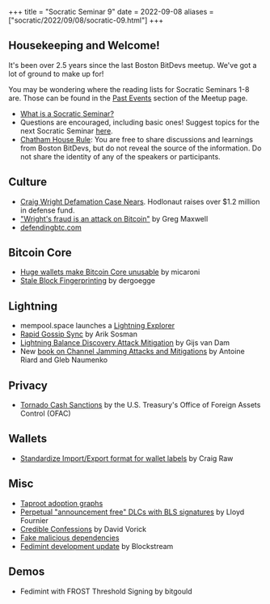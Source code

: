 +++
title = "Socratic Seminar 9"
date = 2022-09-08
aliases = ["socratic/2022/09/08/socratic-09.html"]
+++

Housekeeping and Welcome!
--------

It's been over 2.5 years since the last Boston BitDevs meetup. We've got a lot of ground to make up for! 

You may be wondering where the reading lists for Socratic Seminars 1-8 are. Those can be found in the [Past Events](https://www.meetup.com/boston-bitdevs/events/past/) section of the Meetup page.

- [What is a Socratic Seminar?](https://bitdevs.org/about#socratic-seminars)
- Questions are encouraged, including basic ones! Suggest topics for the next Socratic Seminar [here](https://github.com/0xBEEFCAF3/bostonbitdevs/issues/new).
- [Chatham House Rule](https://www.chathamhouse.org/about-us/chatham-house-rule): You are  free to share discussions and learnings from Boston BitDevs, but do not reveal the source of the information. Do not share the identity of any of the speakers or participants.

Culture
-------
- [Craig Wright Defamation Case Nears](https://www.coindesk.com/policy/2022/08/25/pseudonymous-hodlonaut-very-confident-as-craig-wright-defamation-case-nears/). Hodlonaut raises over $1.2 million in defense fund.
- ["Wright's fraud is an attack on Bitcoin"](https://np.reddit.com/r/Bitcoin/comments/ws8wfd/starting_september_12th_in_oslo_norway_hodlonaut/ikxqxoo/) by Greg Maxwell
- [defendingbtc.com](https://www.defendingbtc.com/)

Bitcoin Core
------------
- [Huge wallets make Bitcoin Core unusable](https://lists.linuxfoundation.org/pipermail/bitcoin-dev/2022-August/020878.html) by micaroni
- [Stale Block Fingerprinting](https://github.com/bitcoin/bitcoin/pull/24571) by dergoegge

Lightning
---------
- mempool.space launches a [Lightning Explorer](https://mempool.space/lightning)
- [Rapid Gossip Sync](https://lightningdevkit.org/blog/announcing-rapid-gossip-sync/) by Arik Sosman
- [Lightning Balance Discovery Attack Mitigation](https://www.gijsvandam.nl/research/) by Gijs van Dam
- New [book on Channel Jamming Attacks and Mitigations](https://jamming-dev.github.io/book/) by Antoine Riard and Gleb Naumenko

Privacy
-------
- [Tornado Cash Sanctions](https://home.treasury.gov/news/press-releases/jy0916) by the U.S. Treasury's Office of Foreign Assets Control (OFAC)

Wallets
-------
- [Standardize Import/Export format for wallet labels](https://lists.linuxfoundation.org/pipermail/bitcoin-dev/2022-August/020887.html) by Craig Raw


Misc
----
- [Taproot adoption graphs](https://txstats.com/dashboard/db/taproot-statistics?orgId=1)
- [Perpetual "announcement free" DLCs with BLS signatures](https://mailmanlists.org/pipermail/dlc-dev/2022-August/000149.html) by Lloyd Fournier
- [Credible Confessions](https://credibleconfessions.com/) by David Vorick
- [Fake malicious dependencies](https://twitter.com/stephenlacy/status/1554697077430505473)
- [Fedimint development update](https://blog.blockstream.com/fedimint-update/) by Blockstream

Demos
-----

- Fedimint with FROST Threshold Signing by bitgould